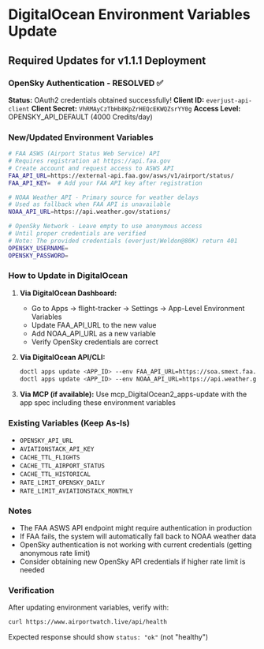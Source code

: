 # DigitalOcean Environment Variables Update

## Required Updates for v1.1.1 Deployment

### OpenSky Authentication - RESOLVED ✅
**Status:** OAuth2 credentials obtained successfully!
**Client ID:** `everjust-api-client`
**Client Secret:** `VhRMAyCzTbHb8KpZrHEQcEKWQZsrYY0g`
**Access Level:** OPENSKY_API_DEFAULT (4000 Credits/day)

### New/Updated Environment Variables

```bash
# FAA ASWS (Airport Status Web Service) API
# Requires registration at https://api.faa.gov
# Create account and request access to ASWS API
FAA_API_URL=https://external-api.faa.gov/asws/v1/airport/status/
FAA_API_KEY=  # Add your FAA API key after registration

# NOAA Weather API - Primary source for weather delays
# Used as fallback when FAA API is unavailable
NOAA_API_URL=https://api.weather.gov/stations/

# OpenSky Network - Leave empty to use anonymous access
# Until proper credentials are verified
# Note: The provided credentials (everjust/Weldon@80K) return 401
OPENSKY_USERNAME=
OPENSKY_PASSWORD=
```

### How to Update in DigitalOcean

1. **Via DigitalOcean Dashboard:**
   - Go to Apps → flight-tracker → Settings → App-Level Environment Variables
   - Update FAA_API_URL to the new value
   - Add NOAA_API_URL as a new variable
   - Verify OpenSky credentials are correct

2. **Via DigitalOcean API/CLI:**
   ```bash
   doctl apps update <APP_ID> --env FAA_API_URL=https://soa.smext.faa.gov/asws/api/airport/status/
   doctl apps update <APP_ID> --env NOAA_API_URL=https://api.weather.gov/stations/
   ```

3. **Via MCP (if available):**
   Use mcp_DigitalOcean2_apps-update with the app spec including these environment variables

### Existing Variables (Keep As-Is)

- `OPENSKY_API_URL`
- `AVIATIONSTACK_API_KEY`
- `CACHE_TTL_FLIGHTS`
- `CACHE_TTL_AIRPORT_STATUS`
- `CACHE_TTL_HISTORICAL`
- `RATE_LIMIT_OPENSKY_DAILY`
- `RATE_LIMIT_AVIATIONSTACK_MONTHLY`

### Notes

- The FAA ASWS API endpoint might require authentication in production
- If FAA fails, the system will automatically fall back to NOAA weather data
- OpenSky authentication is not working with current credentials (getting anonymous rate limit)
- Consider obtaining new OpenSky API credentials if higher rate limit is needed

### Verification

After updating environment variables, verify with:
```bash
curl https://www.airportwatch.live/api/health
```

Expected response should show `status: "ok"` (not "healthy")
